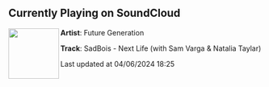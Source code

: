 ## Currently Playing on SoundCloud

[<img align="left" width="100" src="https://i1.sndcdn.com/artworks-vOkCvCJa7P4fOXba-iYr59A-t500x500.jpg">](https://soundcloud.com/futuregenerationofficial/sadbois-next-life-with-sam-varga-natalia-taylar)

**Artist**: Future Generation 

**Track**: SadBois - Next Life (with Sam Varga & Natalia Taylar)

Last updated at 04/06/2024 18:25
